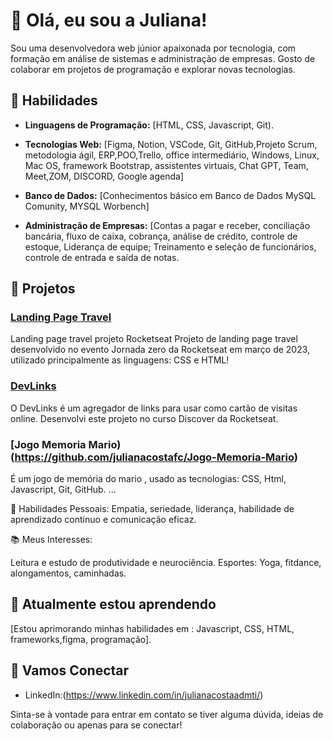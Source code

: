 
# 👋 Olá, eu sou a Juliana!

Sou uma desenvolvedora web júnior apaixonada por tecnologia, com formação em análise de sistemas e administração de empresas. Gosto de colaborar em projetos de programação e explorar novas tecnologias.

## 🔧 Habilidades

- **Linguagens de Programação:** [HTML, CSS, Javascript, Git).
  
- **Tecnologias Web:** [Figma, Notion, VSCode, Git, GitHub,Projeto Scrum, metodologia ágil, ERP,POO,Trello, office intermediário, Windows, Linux, Mac OS, framework Bootstrap, assistentes virtuais, Chat GPT, Team, Meet,ZOM, DISCORD, Google agenda]
  
- **Banco de Dados:** [Conhecimentos básico em Banco de Dados MySQL Comunity, MYSQL Worbench]
  
- **Administração de Empresas:** [Contas a pagar e receber, conciliação bancária, fluxo de caixa, cobrança, análise de crédito, controle de estoque, Liderança de equipe; Treinamento e seleção de funcionários, controle de entrada e saída de notas.
  
## 🚀 Projetos

### [Landing Page Travel](https://github.com/julianacostafc/landing-page-travel)
Landing page travel projeto Rocketseat
Projeto de landing page travel desenvolvido no evento Jornada zero da Rocketseat em março de 2023, utilizado principalmente as linguagens: CSS e HTML!

### [DevLinks](https://github.com/julianacostafc/DevLinks)
O DevLinks é um agregador de links para usar como cartão de visitas online. Desenvolvi este projeto no curso Discover da Rocketseat.

### [Jogo Memoria Mario)  (https://github.com/julianacostafc/Jogo-Memoria-Mario)
É um jogo de memória do mario , usado as tecnologias: CSS, Html, Javascript, Git, GitHub.
...

🌱 Habilidades Pessoais: Empatia, seriedade, liderança, habilidade de aprendizado contínuo e comunicação eficaz.

📚 Meus Interesses:

Leitura e estudo de produtividade e neurociência.
Esportes: Yoga, fitdance, alongamentos, caminhadas.

## 🌱 Atualmente estou aprendendo

[Estou aprimorando minhas habilidades em : Javascript, CSS, HTML, frameworks,figma, programação].

## 🤝 Vamos Conectar

- LinkedIn:(https://www.linkedin.com/in/julianacostaadmti/)

Sinta-se à vontade para entrar em contato se tiver alguma dúvida, ideias de colaboração ou apenas para se conectar!



